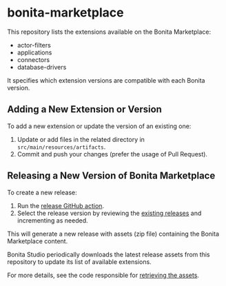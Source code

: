 # bonita-marketplace

This repository lists the extensions available on the Bonita Marketplace:
- actor-filters
- applications
- connectors
- database-drivers

It specifies which extension versions are compatible with each Bonita version.

## Adding a New Extension or Version

To add a new extension or update the version of an existing one:

1. Update or add files in the related directory in `src/main/resources/artifacts`.
2. Commit and push your changes (prefer the usage of Pull Request).

## Releasing a New Version of Bonita Marketplace

To create a new release:

1. Run the [release GitHub action](.github/workflows/release.yml).
2. Select the release version by reviewing the [existing releases](https://github.com/bonitasoft/bonita-marketplace/releases) and incrementing as needed.

This will generate a new release with assets (zip file) containing the Bonita Marketplace content.

Bonita Studio periodically downloads the latest release assets from this repository to update its list of available extensions.

For more details, see the code responsible for [retrieving the assets](https://github.com/bonitasoft/bonita-studio/blob/10.2.0/bundles/plugins/org.bonitasoft.studio.application/src/org/bonitasoft/studio/application/ui/control/model/dependency/BonitaMarketplace.java#L149-L165).

